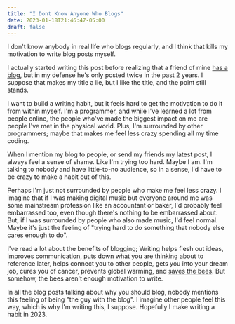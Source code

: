 ```yaml
---
title: "I Dont Know Anyone Who Blogs"
date: 2023-01-18T21:46:47-05:00
draft: false
---
```


I don't know anybody in real life who blogs regularly, and I think that
kills my motivation to write blog posts myself.

I actually started writing this post before realizing that a friend of mine [has
a blog](https://jonnesaleva.com/blog), but in my defense he's only posted twice in the past 2
years. I suppose that makes my title a lie, but I like the title, and the point
still stands.

I want to build a writing habit, but it feels hard to get the motivation to do
it from within myself. I'm a programmer, and while I've learned a lot from
people online, the people who've made the biggest impact on me are
people I've met in the physical world. Plus, I'm surrounded by other
programmers; maybe that makes me feel less crazy spending all my time coding.

When I mention
my blog to people, or send my friends my latest post, I always feel a sense of
shame. Like I'm trying too hard. Maybe I am. I'm talking to nobody
and have little-to-no audience, so in a sense, I'd have to be crazy
to make a habit out of this.

Perhaps I'm just not surrounded by people who make me feel less crazy. I imagine
that if I was making digital music but everyone around me was some mainstream profession
like an accountant or baker, I'd probably feel embarrassed too, even though
there's nothing to be embarrassed about. But, if I was surrounded by people who also made music, I'd feel normal. Maybe it's just the feeling of
"trying hard to do something that nobody else cares enough to do".

I've read a lot about the benefits of blogging; Writing helps
flesh out ideas, improves communication, puts down what you are thinking
about to reference later, helps connect you to other people, gets you into your dream job, cures you of cancer, prevents global warming, and [saves the bees](https://www.youtube.com/watch?v=Nl0wIJU22dw). But somehow, the bees aren't enough motivation to write.

In all the blog posts talking about why you should blog, nobody mentions this feeling of being "the guy with the blog". I imagine other people feel this way, which is why I'm writing this, I suppose. Hopefully I make writing a habit in 2023.
